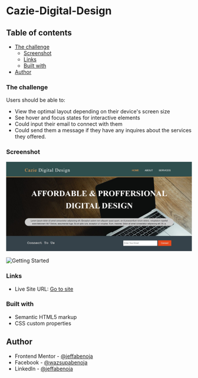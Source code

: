 # Cazie-Digital-Design

## Table of contents

- [The challenge](#the-challenge)
  - [Screenshot](#screenshot)
  - [Links](#links)
  - [Built with](#built-with) 
- [Author](#author)


### The challenge

Users should be able to:

- View the optimal layout depending on their device's screen size
- See hover and focus states for interactive elements
- Could input their email to connect with them
- Could send them a message if they have any inquires about the services they offered.

### Screenshot

![](./IMG/screenshot.jpg)

![Getting Started](./Screenshot.jpg)

### Links

- Live Site URL: [Go to site](https://jeffabenoja.github.io/product_preview/)

### Built with

- Semantic HTML5 markup
- CSS custom properties

## Author

- Frontend Mentor - [@jeffabenoja](https://www.frontendmentor.io/profile/jeffabenoja)
- Facebook - [@wazsupabenoja](https://www.facebook.com/wazsupabenoja)
- LinkedIn - [@jeffabenoja](https://www.linkedin.com/in/jeffabenoja/)
